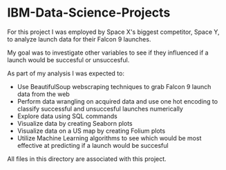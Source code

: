 # IBM-Data-Science-Projects
For this project I was employed by Space X's biggest competitor, Space Y, to analyze launch data for their Falcon 9 launches. 

My goal was to investigate other variables to see if they influenced if a launch would be succesful or unsuccesful. 

As part of my analysis I was expected to:
  - Use BeautifulSoup webscraping techniques to grab Falcon 9 launch data from the web
  - Perform data wrangling on acquired data and use one hot encoding to classify successful and unsuccesful launches numerically
  - Explore data using SQL commands
  - Visualize data by creating Seaborn plots
  - Visualize data on a US map by creating Folium plots
  - Utilize Machine Learning algorithms to see which would be most effective at predicting if a launch would be succesful

All files in this directory are associated with this project. 
